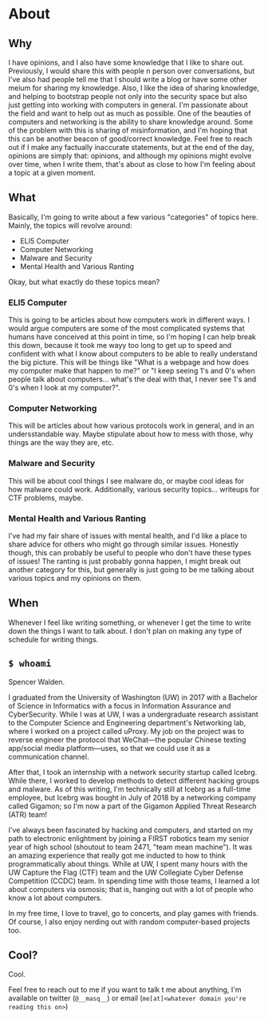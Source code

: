 # About

## Why
I have opinions, and I also have some knowledge that I like to share out. Previously, I would share this with people n person over conversations, but I've also had people tell me that I should write a blog or have some other meium for sharing my knowledge. Also, I like the idea of sharing knowledge, and helping to bootstrap people not only into the security space but also just getting into working with computers in general. I'm passionate about the field and want to help out as much as possible. One of the beauties of computers and networking is the ability to share knowledge around. Some of the problem with this is sharing of misinformation, and I'm hoping that this can be another beacon of good/correct knowledge. Feel free to reach out if I make any factually inaccurate statements, but at the end of the day, opinions are simply that: opinions, and although my opinions might evolve over time, when I write them, that's about as close to how I'm feeling about a topic at a given moment.

## What
Basically, I'm going to write about a few various "categories" of topics here. Mainly, the topics will revolve around:

* ELI5 Computer
* Computer Networking
* Malware and Security
* Mental Health and Various Ranting

Okay, but what exactly do these topics mean?

### ELI5 Computer
This is going to be articles about how computers work in different ways. I would argue computers are some of the most complicated systems that humans have conceived at this point in time, so I'm hoping I can help break this down, because it took me wayy too long to get up to speed and confident with what I know about computers to be able to really understand the big picture. This will be things like "What is a webpage and how does my computer make that happen to me?" or "I keep seeing 1's and 0's when people talk about computers... what's the deal with that, I never see 1's and 0's when I look at my computer?".

### Computer Networking
This will be articles about how various protocols work in general, and in an undersstandable way. Maybe stipulate about how to mess with those, why things are the way they are, etc.

### Malware and Security
This will be about cool things I see malware do, or maybe cool ideas for how malware could work. Additionally, various security topics... writeups for CTF problems, maybe.

### Mental Health and Various Ranting
I've had my fair share of issues with mental health, and I'd like a place to share advice for others who might go through similar issues. Honestly though, this can probably be useful to people who don't have these types of issues! The ranting is just probably gonna happen, I might break out another category for this, but generally is just going to be me talking about various topics and my opinions on them.

## When
Whenever I feel like writing something, or whenever I get the time to write down the things I want to talk about. I don't plan on making any type of schedule for writing things.

## `$ whoami`
Spencer Walden. 

I graduated from the University of Washington (UW) in 2017 with a Bachelor of Science in Informatics with a focus in Information Assurance and CyberSecurity. While I was at UW, I was a undergraduate research assistant to the Computer Science and Engineering department's Networking lab, where I worked on a project called uProxy. My job on the project was to reverse engineer the protocol that WeChat—the popular Chinese texting app/social media platform—uses, so that we could use it as a communication channel. 

After that, I took an internship with a network security startup called Icebrg. While there, I worked to develop methods to detect different hacking groups and malware. As of this writing, I'm technically still at Icebrg as a full-time employee, but Icebrg was bought in July of 2018 by a networking company called Gigamon; so I'm now a part of the Gigamon Applied Threat Research (ATR) team!

I've always been fascinated by hacking and computers, and started on my path to electronic enlightment by joining a FIRST robotics team my senior year of high school (shoutout to team 2471, "team mean machine"). It was an amazing experience that really got me inducted to how to think programmatically about things. While at UW, I spent many hours with the UW Capture the Flag (CTF) team and the UW Collegiate Cyber Defense Competition (CCDC) team. In spending time with those teams, I learned a lot about computers via osmosis; that is, hanging out with a lot of people who know a lot about computers.

In my free time, I love to travel, go to concerts, and play games with friends. Of course, I also enjoy nerding out with random computer-based projects too.

## Cool?
Cool.

Feel free to reach out to me if you want to talk t me about anything, I'm available on twitter (`@__masq__`) or email (`me[at]<whatever domain you're reading this on>`)

